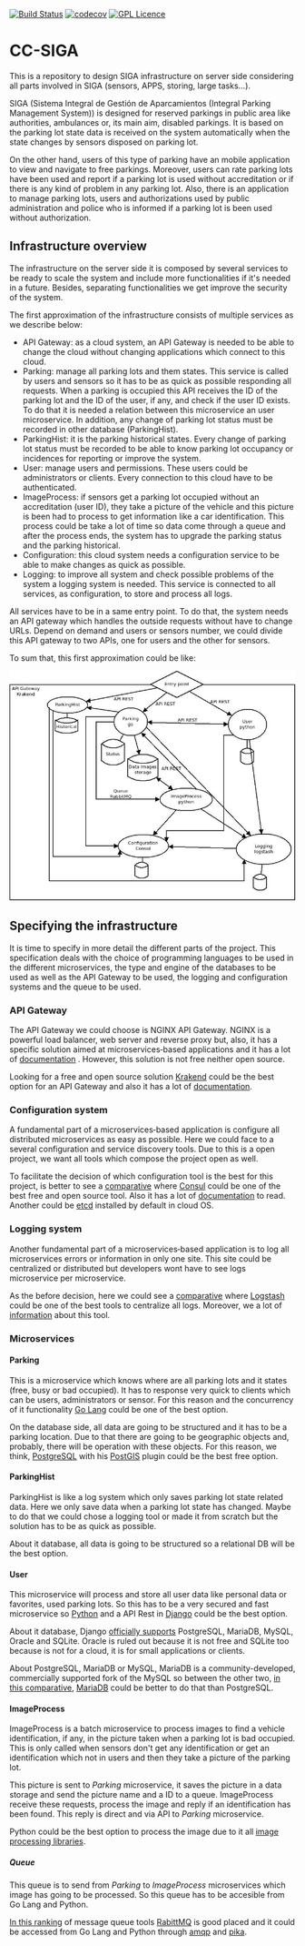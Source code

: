 [![Build Status](https://travis-ci.org/kcobos/CC-SIGA.svg?branch=master)](https://travis-ci.org/kcobos/CC-SIGA)
[![codecov](https://codecov.io/gh/kcobos/CC-SIGA/branch/master/graph/badge.svg)](https://codecov.io/gh/kcobos/CC-SIGA)
[![GPL Licence](https://badges.frapsoft.com/os/gpl/gpl.png?v=103)](https://opensource.org/licenses/GPL-3.0/)

# CC-SIGA
This is a repository to design SIGA infrastructure on server side considering all parts involved in SIGA (sensors, APPS, storing, large tasks...).

SIGA (Sistema Integral de Gestión de Aparcamientos (Integral Parking Management System)) is designed for reserved parkings in public area like authorities, ambulances or, its main aim, disabled parkings. It is based on the parking lot state data is received on the system automatically when the state changes by sensors disposed on parking lot.

On the other hand, users of this type of parking have an mobile application to view and navigate to free parkings. Moreover, users can rate parking lots have been used and report if a parking lot is used without accreditation or if there is any kind of problem in any parking lot. Also, there is an application to manage parking lots, users and authorizations used by public administration and police who is informed if a parking lot is been used without authorization.

## Infrastructure overview
The infrastructure on the server side it is composed by several services to be ready to scale the system and include more functionalities if it's needed in a future. Besides, separating functionalities we get improve the security of the system.

The first approximation of the infrastructure consists of multiple services as we describe below:
 * API Gateway: as a cloud system, an API Gateway is needed to be able to change the cloud without changing applications which connect to this cloud.
 * Parking: manage all parking lots and them states. This service is called by users and sensors so it has to be as quick as possible responding all requests. When a parking is occupied this API receives the ID of the parking lot and the ID of the user, if any, and check if the user ID exists. To do that it is needed a relation between this microservice an user microservice. In addition, any change of parking lot status must be recorded in other database (ParkingHist). 
 * ParkingHist: it is the parking historical states. Every change of parking lot status must be recorded to be able to know parking lot occupancy or incidences for reporting or improve the system.
 * User: manage users and permissions. These users could be administrators or clients. Every connection to this cloud have to be authenticated. 
 * ImageProcess: if sensors get a parking lot occupied without an accreditation (user ID), they take a picture of the vehicle and this picture is been had to process to get information like a car identification. This process could be take a lot of time so data come through a queue and after the process ends, the system has to upgrade the parking status and the parking historical.
 * Configuration: this cloud system needs a configuration service to be able to make changes as quick as possible.
 * Logging: to improve all system and check possible problems of the system a logging system is needed. This service is connected to all services, as configuration, to store and process all logs.

All services have to be in a same entry point. To do that, the system needs an API gateway which handles the outside requests without have to change URLs. Depend on demand and users or sensors number, we could divide this API gateway to two APIs, one for users and the other for sensors.

To sum that, this first approximation could be like:

![Overview scheme](./docs/CC_overview.jpeg)

## Specifying the infrastructure
It is time to specify in more detail the different parts of the project. This specification deals with the choice of programming languages to be used in the different microservices, the type and engine of the databases to be used as well as the API Gateway to be used, the logging and configuration systems and the queue to be used.

### API Gateway
The API Gateway we could choose is NGINX API Gateway. NGINX is a powerful load balancer, web server and reverse proxy but, also, it has a specific solution aimed at microservices‑based applications and it has a lot of [documentation](https://www.nginx.com/blog/deploying-nginx-plus-as-an-api-gateway-part-1/) . However, this solution is not free neither open source.

Looking for a free and open source solution [Krakend](https://www.krakend.io/) could be the best option for an API Gateway and also it has a lot of [documentation](https://www.krakend.io/docs/overview/introduction/).

### Configuration system
A fundamental part of a microservices‑based application is configure all distributed microservices as easy as possible. Here we could face to a several configuration and service discovery tools. Due to this is a open project, we want all tools which compose the project open as well.

To facilitate the decision of which configuration tool is the best for this project, is better to see a [comparative](https://stackshare.io/service-discovery) where [Consul](https://www.consul.io/) could be one of the best free and open source tool. Also it has a lot of [documentation](https://www.consul.io/docs/index.html) to read. Another could be [etcd](https://etcd.io/) installed by default in cloud OS.

### Logging system
Another fundamental part of a microservices‑based application is to log all microservices errors or information in only one site. This site could be centralized or distributed but developers wont have to see logs microservice per microservice.

As the before decision, here we could see a [comparative](https://stackshare.io/log-management) where [Logstash](https://www.elastic.co/products/logstash) could be one of the best tools to centralize all logs. Moreover, we a lot of [information](https://www.elastic.co/guide/en/logstash/current/index.html) about this tool.

### Microservices
#### Parking
This is a microservice which knows where are all parking lots and it states (free, busy or bad occupied). It has to response very quick to clients which can be users, administrators or sensor. For this reason and the concurrency of it functionality [Go Lang](https://golang.org/) could be one of the best option.

On the database side, all data are going to be structured and it has to be a parking location. Due to that there are going to be geographic objects and, probably, there will be operation with these objects. For this reason, we think, [PostgreSQL](https://www.postgresql.org/) with his [PostGIS](https://postgis.net/) plugin could be the best free option.

#### ParkingHist
ParkingHist is like a log system which only saves parking lot state related data. Here we only save data when a parking lot state has changed. Maybe to do that we could chose a logging tool or made it from scratch but the solution has to be as quick as possible.

About it database, all data is going to be structured so a relational DB will be the best option.

#### User
This microservice will process and store all user data like personal data or favorites, used parking lots. So this has to be a very secured and fast microservice so [Python](https://www.python.org/) and a API Rest in [Django](https://www.djangoproject.com/) could be the best option.

About it database, Django [officially supports](https://docs.djangoproject.com/en/3.0/ref/databases/) PostgreSQL, MariaDB, MySQL, Oracle and SQLite. Oracle is ruled out because it is not free and SQLite too because is not for a cloud, it is for small applications or clients.

About PostgreSQL, MariaDB or MySQL, MariaDB is a community-developed, commercially supported fork of the MySQL so between the other two, [in this comparative](https://db-engines.com/en/system/MariaDB%3bPostgreSQL), [MariaDB](https://mariadb.org/) could be better to do that than PostgreSQL.

#### ImageProcess
ImageProcess is a batch microservice to process images to find a vehicle identification, if any, in the picture taken when a parking lot is bad occupied. This is only called when sensors don't get any identification or get an identification which not in users and then they take a picture of the parking lot.

This picture is sent to *Parking* microservice, it saves the picture in a data storage and send the picture name and a ID to a queue. ImageProcess receive these requests, process the image and reply if an identification has been found. This reply is direct and via API to *Parking* microservice.

Python could be the best option to process the image due to it all [image processing libraries](https://www.datasciencecentral.com/profiles/blogs/9-python-libraries-which-can-help-you-in-image-processing). 

##### Queue
This queue is to send from *Parking* to *ImageProcess* microservices which image has going to be processed. So this queue has to be accesible from Go Lang and Python.

[In this ranking](https://stackshare.io/message-queue) of message queue tools [RabittMQ](https://www.rabbitmq.com/) is good placed and it could be accessed from Go Lang and Python through [amqp](https://github.com/streadway/amqp) and [pika](https://github.com/pika/pika).

